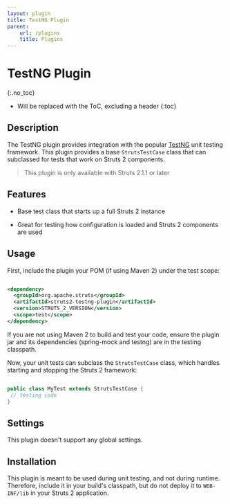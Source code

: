 ```yaml
---
layout: plugin
title: TestNG Plugin
parent:
    url: /plugins
    title: Plugins
---
```


# TestNG Plugin
{:.no_toc}

* Will be replaced with the ToC, excluding a header
{:toc}

## Description

The TestNG plugin provides integration with the popular [TestNG](http://testng.org) unit testing framework.
This plugin provides a base `StrutsTestCase` class that can subclassed for tests that work on Struts 2 components.  

> This plugin is only available with Struts 2.1.1 or later

## Features

+ Base test class that starts up a full Struts 2 instance

+ Great for testing how configuration is loaded and Struts 2 components are used

## Usage

First, include the plugin your POM (if using Maven 2) under the test scope:


```xml

<dependency>
  <groupId>org.apache.struts</groupId>
  <artifactId>struts2-testng-plugin</artifactId>
  <version>STRUTS_2_VERSION</version>
  <scope>test</scope>
</dependency>

```

If you are not using Maven 2 to build and test your code, ensure the plugin jar and its dependencies (spring-mock and testng) are in the testing classpath.

Now, your unit tests can subclass the `StrutsTestCase` class, which handles starting and stopping the Struts 2 framework:


```java

public class MyTest extends StrutsTestCase {
 // testing code
}

```

## Settings

This plugin doesn't support any global settings.

## Installation

This plugin is meant to be used during unit testing, and not during runtime.  Therefore, include it in your build's classpath, but do not deploy it to `WEB-INF/lib` in your Struts 2 application.
